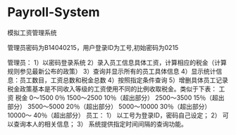 # Payroll-System
模拟工资管理系统

管理员密码为B14040215，用户登录ID为工号,初始密码为0215

管理员：
1）以密码登录系统
2）录入员工信息具体工资，计算相应的税金（计算规则参见最新公布的政策）
3）查询并显示所有的员工具体信息
4）显示统计信息：员工数目，工资总数和税金总数
4）按照指定条件查询
5）增删具体员工记录
税金政策基本是不同收入等级的工资使用不同的比例收取税金。类似于下表：
工资		税金
0～1500		0％
1500～2500	10％（超出部分）
2500～3500	15％（超出部分）
3500～5000	20％（超出部分）
5000～10000	30％（超出部分）
10000～		40％（超出部分）
     员工：
1）	以工号为登录ID，密码自己设定；
2）	可以查询本人的相关信息；
3）	系统提供指定时间间隔的查询功能。
